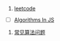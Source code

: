 1. [leetcode](https://www.zhihu.com/question/280279208/answer/1118675237)

- [ ] [Algorithms In JS](https://github.com/trekhleb/javascript-algorithms?utm_source=gold_browser_extension)

1. [常见算法问题](https://juejin.im/post/5958bac35188250d892f5c91#heading-27)
